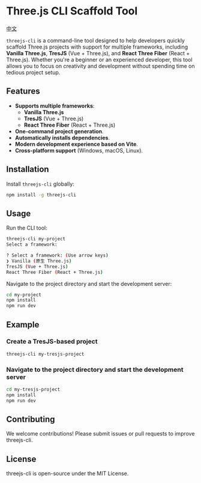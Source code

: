 # Three.js CLI Scaffold Tool

[中文](./README_zh.md)

`threejs-cli` is a command-line tool designed to help developers quickly scaffold Three.js projects with support for multiple frameworks, including **Vanilla Three.js**, **TresJS** (Vue + Three.js), and **React Three Fiber** (React + Three.js). Whether you're a beginner or an experienced developer, this tool allows you to focus on creativity and development without spending time on tedious project setup.

## Features

- **Supports multiple frameworks**:
  - **Vanilla Three.js**
  - **TresJS** (Vue + Three.js)
  - **React Three Fiber** (React + Three.js)
- **One-command project generation**.
- **Automatically installs dependencies**.
- **Modern development experience based on Vite**.
- **Cross-platform support** (Windows, macOS, Linux).

## Installation

Install `threejs-cli` globally:

```bash
npm install -g threejs-cli
```

## Usage

Run the CLI tool:

```bash
threejs-cli my-project
Select a framework:
```

```bash
? Select a framework: (Use arrow keys)
❯ Vanilla (原生 Three.js)
TresJS (Vue + Three.js)
React Three Fiber (React + Three.js)
```

Navigate to the project directory and start the development server:

```bash
cd my-project
npm install
npm run dev
```

## Example

### Create a TresJS-based project

```bash
threejs-cli my-tresjs-project
```

### Navigate to the project directory and start the development server

```bash
cd my-tresjs-project
npm install
npm run dev
```

## Contributing

We welcome contributions! Please submit issues or pull requests to improve threejs-cli.

## License

threejs-cli is open-source under the MIT License.
